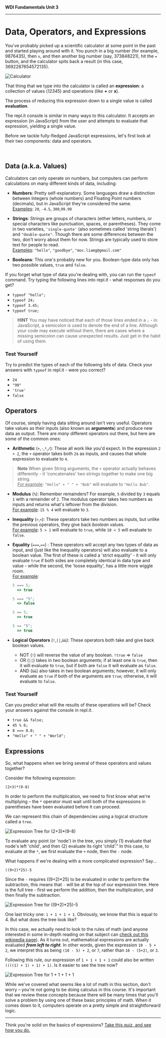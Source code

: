 **WDI Fundamentals Unit 3**

---

# Data, Operators, and Expressions

You've probably picked up a scientific calculator at some point in the past and started playing around with it. You punch in a big number (for example, 9876435), then `x`, and then another big number (say, 373848221), hit the `=` button, and the calculator spits back a result (in this case, 3692287654572135).

![Calculator](../assets/chapter3/calculator.png)

That thing that we type into the calculator is called an **expression**: a collection of values (*12345*) and operations (like **+** or **x**).

The process of reducing this expression down to a single value is called **evaluation**.

The repl.it console is similar in many ways to this calculator. It accepts an expression (in JavaScript) from the user and attempts to evaluate that expression, yielding a single value.

Before we tackle fully-fledged JavaScript expressions, let's first look at their two components: data and operators.

<br>

## Data (a.k.a. Values)
Calculators can only operate on numbers, but computers can perform calculations on many different kinds of data, including:

* **Numbers**: Pretty self-explanatory. Some languages draw a distinction between Integers (whole numbers) and Floating Point numbers (decimals), but in JavaScript they're considered the same. <br>
<u>Examples</u>: `20`, `-4.5`, `300`,`99.99`

* **Strings**: Strings are groups of characters (either letters, numbers, or special characters like punctuation, spaces, or parentheses). They come in two varieties, `'single-quote'` (also sometimes called 'string literals') and `"double-quote"`. Though there are some differences between the two, don't worry about them for now. Strings are typically used to store text for people to read. <br> <u>Examples</u>: `"hello"`, `"goodbye"`, `"moc.liamg@gmail.com"`

* **Booleans**: This one's probably new for you. Boolean-type data only has two possible values, `true` and `false`.

If you forget what type of data you're dealing with, you can run the `typeof` command. Try typing the following lines into repl.it - what responses do you get?

* `typeof "hello";`
* `typeof 24;`
* `typeof 3.45;`
* `typeof true;`

> **HINT**  You may have noticed that each of those lines ended in a `;` - in JavaScript, a semicolon is used to denote the end of a line. Although your code may execute without them, there are cases where a missing semicolon can cause unexpected results. Just get in the habit of using them.

### Test Yourself
Try to predict the types of each of the following bits of data. Check your answers with `typeof` in repl.it - were you correct?

* `24`
* `"99"`
* `'true'`
* `false`


## Operators
Of course, simply having data sitting around isn't very useful. Operators take values as their inputs (also known as **arguments**) and produce new data as output. There are *many* different operators out there, but here are some of the common ones:

* **Arithmetic** (`+`,`-`,`*`,`/`): These all work like you'd expect. In the expression `2 + 2`, the `+` operator takes both `2`s as inputs, and causes that whole expression to evaluate to `4`.

>**Note** When given String arguments, the `+` operator actually behaves differently - it 'concatenates' two strings together to make one big string.
<br><u>For example</u>: `"Hello" + " " + "Bob"` will evaluate to `"Hello Bob"`.

* **Modulus** (`%`): Remember remainders? For example, `5` divided by `3` equals `1` with a remainder of `2`. The modulus operator takes two numbers as inputs and returns what's leftover from the division.
<br><u>For example</u>: `15 % 4` will evaluate to `3`.

* **Inequality** (`>`,`<`): These operators take two numbers as inputs, but unlike the previous operators, they give back *boolean* values.
<br><u>For example</u>: `5 > 1` will evaluate to `true`, while `10 < 5` will evaluate to `false`.

* **Equality** (`===`,`==`) : These operators will accept any two types of data as input, and (just like the Inequality operators) will also evaluate to a boolean value. The first of these is called a 'strict equality' - it will only evaluate `true` if both sides are completely identical in data type and value - while the second, the 'loose equality', has a little more wiggle room.
<br><u>For example</u>:

    ```javascript
    5 === 5;
      => true

    5 === "5";
      => false

    5 == 5;
      => true

    5 == "5";
      => true
    ```

* **Logical Operators** (`!`,`||`,`&&`): These operators both take and give back boolean values.
    * NOT (`!`) will reverse the value of any boolean.
        `!true` => `false`
    * OR  (`||`) takes in two boolean arguments; if at least one is `true`, then it will evaluate to `true`, but if both are `false` it will evaluate as `false`.
    * AND (`&&`) also takes in two boolean arguments; however, it will only evaluate as `true` if both of the arguments are `true`; otherwise, it will evaluate to `false`.

### Test Yourself
Can you predict what will the results of these operations will be? Check your answers against the console in repl.it.
* `true && false;`
* `45 % 6;`
* `8 === 8.0;`
* `"Hello" + " " + "World";`

## Expressions
So, what happens when we bring several of these operators and values together?

Consider the following expression:

`(2+3)*(9-8)`

In order to perform the multiplication, we need to first know what we're multiplying – the `*` operator must wait until both of the expressions in parentheses have been evaluated before it can proceed.

We can represent this chain of dependencies using a logical structure called a `tree`.

![Expression Tree for (2+3)*(9-8)](../assets/chapter3/tree1.png)
<br>

To evaluate any point (or 'node') in the tree, you simply (1) evaluate that node's left 'child', and then (2) evaluate its right 'child'." In this case, to evaluate at the `*`, we first evaluate the `+` node, then the `-` node.

What happens if we're dealing with a more complicated expression? Say...

`((9+2)*25)-5`

Since the `-` requires ((9+2)*25) to be evaluated in order to perform the subtraction, this means that `-` will be at the top of our expression tree. Here is the full tree - first we perform the addition, then the multiplication, and then finally the subtraction.

![Expression Tree for ((9+2)*25)-5](../assets/chapter3/tree2.png)
<br>

One last tricky one: `1 + 1 + 1 + 1`. Obviously, we know that this is equal to 4. But what does the tree look like?

In this case, we actually need to look to the rules of math (and anyone interested in some in-depth reading on that subject can [check out this wikipedia page](http://en.wikipedia.org/wiki/Operator_associativity)). As it turns out, mathematical expressions are actually evaluated ***from left to right***. In other words, given the expression `10 - 5 + 2`, we interpret this as being `(10 - 5) + 2`, or `7`, rather than `10 - (5+2)`, or `3`.

Following this rule, our expression of `1 + 1 + 1 + 1` could also be written `((((1) + 1) + 1) + 1)`. Is it easier to see the tree now?

![Expression Tree for 1 + 1 + 1 + 1](../assets/chapter3/tree3.png)
<br>

While we've covered what seems like a lot of math in this section, don't worry – you're not going to be doing calculus in this course. It's important that we review these concepts because there will be many times that you'll solve a problem by using one of these basic principles of math. When it comes down to it, computers operate on a pretty simple and straightforward logic.

---
Think you're solid on the basics of expressions? [Take this quiz, and see how you do.](03_quiz.md)
